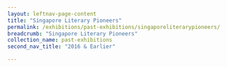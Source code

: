 ```yaml
---
layout: leftnav-page-content
title: "Singapore Literary Pioneers"
permalink: /exhibitions/past-exhibitions/singaporeliterarypioneers/
breadcrumb: "Singapore Literary Pioneers"
collection_name: past-exhibitions
second_nav_title: "2016 & Earlier"

---
```


